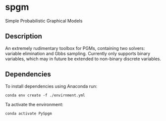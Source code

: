 # spgm
Simple Probabilistic Graphical Models

## Description

An extremely rudimentary toolbox for PGMs, containing two solvers: variable elimination and Gbbs sampling. Currently only supports binary variables, which may in future be extended to non-binary discrete variables.

## Dependencies
To install dependencies using Anaconda run:
```console
conda env create -f ./envirnment.yml
```

Ta activate the environment:
```console
conda activate PySpgm
```

